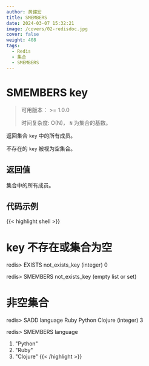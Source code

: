 ```yaml
---
author: 黄健宏
title: SMEMBERS
date: 2024-03-07 15:32:21
image: /covers/02-redisdoc.jpg
cover: false
weight: 408
tags:
  - Redis
  - 集合
  - SMEMBERS
---
```


# SMEMBERS key

> 可用版本： >= 1.0.0
> 
> 时间复杂度: O(N)， `N` 为集合的基数。

返回集合 `key` 中的所有成员。

不存在的 `key` 被视为空集合。

## 返回值

集合中的所有成员。

## 代码示例

{{< highlight shell >}}
# key 不存在或集合为空

redis> EXISTS not_exists_key
(integer) 0

redis> SMEMBERS not_exists_key
(empty list or set)

# 非空集合

redis> SADD language Ruby Python Clojure
(integer) 3

redis> SMEMBERS language
1) "Python"
2) "Ruby"
3) "Clojure"
{{< /highlight >}}